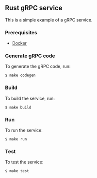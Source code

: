 ## Rust gRPC service

This is a simple example of a gRPC service.

### Prerequisites

- [Docker](https://www.docker.com/products/docker-desktop/)

### Generate gRPC code

To generate the gRPC code, run:

    $ make codegen

### Build

To build the service, run:

    $ make build

### Run

To run the service:

    $ make run

### Test

To test the service:

    $ make test
